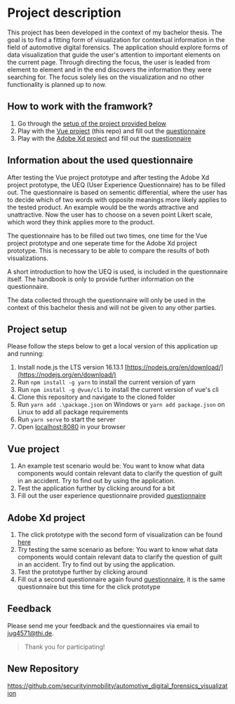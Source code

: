 # Project description

This project has been developed in the context of my bachelor thesis. The goal is to find a fitting form of visualization for contextual information in the field of automotive digital forensics. The application should explore forms of data visualization that guide the user's attention to important elements on the current page. Through directing the focus, the user is leaded from element to element and in the end discovers the information they were searching for.
The focus solely lies on the visualization and no other functionality is planned up to now.

## How to work with the framwork?

1. Go through the [setup of the project provided below](#project-setup)
2. Play with the [Vue project](#vue-project) (this repo) and fill out the [questionnaire](https://github.com/JulianGaensbauer/datatype_visualization_3/tree/master/Questionnaire)
3. Play with the [Adobe Xd project](#adobe-xd-project) and fill out the [questionnaire](https://github.com/JulianGaensbauer/datatype_visualization_3/tree/master/Questionnaire)

## Information about the used questionnaire

After testing the Vue project prototype and after testing the Adobe Xd project prototype, the UEQ (User Experience Questionnaire) has to be filled out. The questionnaire is based on sementic differential, where the user has to decide which of two words with opposite meanings more likely applies to the tested product. An example would be the words attractive and unattractive. Now the user has to choose on a seven point Likert scale, which word they think applies more to the product.

The questionnaire has to be filled out two times, one time for the Vue project prototype and one seperate time for the Adobe Xd project prototype. This is necessary to be able to compare the results of both visualizations.

A short introduction to how the UEQ is used, is included in the questionnaire itself. The handbook is only to provide further information on the questionnaire.

The data collected through the questionnaire will only be used in the context of this bachelor thesis and will not be given to any other parties.

## Project setup

Please follow the steps below to get a local version of this application up and running:

1. Install node.js the LTS version 16.13.1 [https://nodejs.org/en/download/](https://nodejs.org/en/download/)
2. Run `npm install -g yarn` to install the current version of yarn
3. Run `npm install -g @vue/cli` to install the current version of vue's cli
4. Clone this repository and navigate to the cloned folder
5. Run `yarn add .\package.json` on Windows or `yarn add package.json` on Linux to add all package requirements
6. Run `yarn serve` to start the server
7. Open [localhost:8080](localhost:8080) in your browser

## Vue project

1. An example test scenario would be: You want to know what data components would contain relevant data to clarify the question of guilt in an accident. Try to find out by using the application.
2. Test the application further by clicking around for a bit
3. Fill out the user experience questionnaire provided [questionnaire](https://github.com/JulianGaensbauer/datatype_visualization_3/tree/master/Questionnaire)

## Adobe Xd project

1. The click prototype with the second form of visualization can be found [here](https://xd.adobe.com/view/07e0e2ef-ee36-4742-8791-a904592eecc7-52b3/?fullscreen&hints=off)
2. Try testing the same scenario as before: You want to know what data components would contain relevant data to clarify the question of guilt in an accident. Try to find out by using the application.
3. Test the prototype further by clicking around
4. Fill out a second questionnaire again found [questionnaire](https://github.com/JulianGaensbauer/datatype_visualization_3/tree/master/Questionnaire), it is the same questionnaire but this time for the click prototype

## Feedback

Please send me your feedback and the questionnaires via email to [jug4571@thi.de](mailto:jug4571@thi.de).

> Thank you for participating!


## New Repository

https://github.com/securityinmobility/automotive_digital_forensics_visualization
